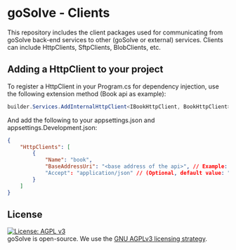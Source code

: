 # goSolve - Clients
This repository includes the client packages used for communicating from goSolve back-end services to other (goSolve or external) services. Clients can include HttpClients, SftpClients, BlobClients, etc.

## Adding a HttpClient to your project
To register a HttpClient in your Program.cs for dependency injection, use the following extension method (Book api as example):
```csharp
builder.Services.AddInternalHttpClient<IBookHttpClient, BookHttpClient>(builder.Configuration, "book");
```
And add the following to your appsettings.json and appsettings.Development.json:
```json
{
    "HttpClients": [
        {
            "Name": "book",
            "BaseAddressUri": "<base address of the api>", // Example: "https://localhost:5001/" (trailing slash is required!)
            "Accept": "application/json" // (Optional, default value: "application/json")
        }
    ]
}
```

## License
[![License: AGPL v3](https://img.shields.io/badge/License-AGPL_v3-blue.svg)](https://www.gnu.org/licenses/agpl-3.0)  
goSolve is open-source. We use the [GNU AGPLv3 licensing strategy](LICENSE).
